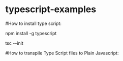 # typescript-examples

#How to install type script:

npm install -g typescript

tsc --init


#How to transpile Type Script files to Plain Javascript: